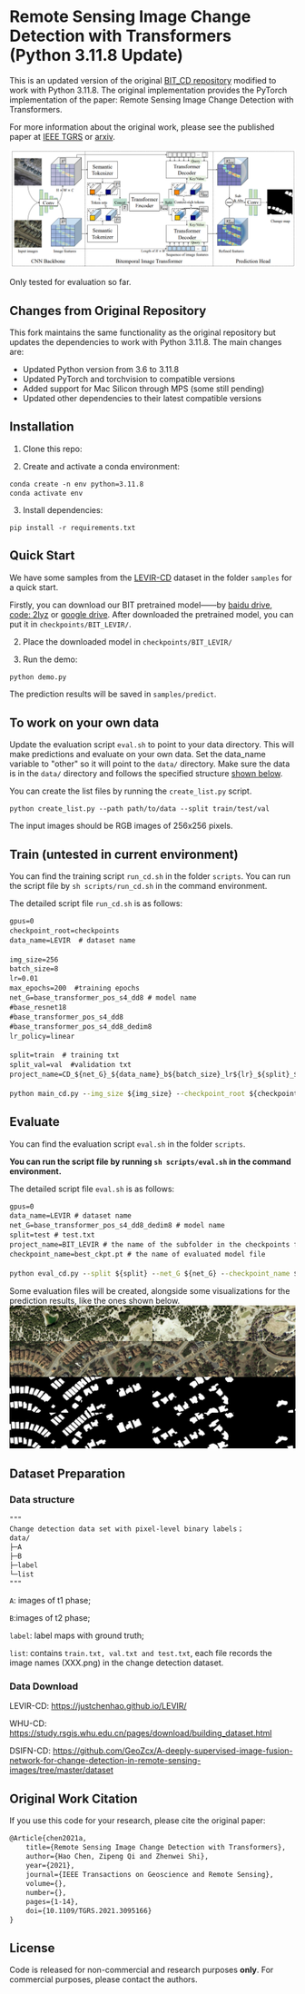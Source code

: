 # Remote Sensing Image Change Detection with Transformers (Python 3.11.8 Update)

This is an updated version of the original [BIT_CD repository](https://github.com/justchenhao/BIT_CD) modified to work with Python 3.11.8. The original implementation provides the PyTorch implementation of the paper: Remote Sensing Image Change Detection with Transformers.

For more information about the original work, please see the published paper at [IEEE TGRS](https://ieeexplore.ieee.org/document/9491802) or [arxiv](https://arxiv.org/abs/2103.00208). 

![image-20210228153142126](./images/pipeline.png)


Only tested for evaluation so far.


## Changes from Original Repository

This fork maintains the same functionality as the original repository but updates the dependencies to work with Python 3.11.8. The main changes are:

- Updated Python version from 3.6 to 3.11.8
- Updated PyTorch and torchvision to compatible versions
- Added support for Mac Silicon through MPS (some still pending)
- Updated other dependencies to their latest compatible versions

## Installation

1. Clone this repo:

2. Create and activate a conda environment:
```shell
conda create -n env python=3.11.8
conda activate env
```

3. Install dependencies:
```shell
pip install -r requirements.txt
```

## Quick Start

We have some samples from the [LEVIR-CD](https://justchenhao.github.io/LEVIR/) dataset in the folder `samples` for a quick start.

Firstly, you can download our BIT pretrained model——by [baidu drive, code: 2lyz](https://pan.baidu.com/s/1HiXwpspl6odYQKda6pMuZQ) or [google drive](https://drive.google.com/file/d/1IVdF5a3e1_7DiSndtMkhpZuCSgDLLFcg/view?usp=sharing). After downloaded the pretrained model, you can put it in `checkpoints/BIT_LEVIR/`.

2. Place the downloaded model in `checkpoints/BIT_LEVIR/`

3. Run the demo:
```python
python demo.py 
```

The prediction results will be saved in `samples/predict`.

## To work on your own data

Update the evaluation script `eval.sh` to point to your data directory.
This will make predictions and evaluate on your own data.
Set the data_name variable to "other" so it will point to the `data/` directory.
Make sure the data is in the `data/` directory and follows the specified structure [shown below](#data-structure).

You can create the list files by running the `create_list.py` script.
```shell
python create_list.py --path path/to/data --split train/test/val
```

The input images should be RGB images of 256x256 pixels.

## Train (untested in current environment)

You can find the training script `run_cd.sh` in the folder `scripts`. You can run the script file by `sh scripts/run_cd.sh` in the command environment.

The detailed script file `run_cd.sh` is as follows:

```cmd
gpus=0
checkpoint_root=checkpoints 
data_name=LEVIR  # dataset name 

img_size=256
batch_size=8
lr=0.01
max_epochs=200  #training epochs
net_G=base_transformer_pos_s4_dd8 # model name
#base_resnet18
#base_transformer_pos_s4_dd8
#base_transformer_pos_s4_dd8_dedim8
lr_policy=linear

split=train  # training txt
split_val=val  #validation txt
project_name=CD_${net_G}_${data_name}_b${batch_size}_lr${lr}_${split}_${split_val}_${max_epochs}_${lr_policy}

python main_cd.py --img_size ${img_size} --checkpoint_root ${checkpoint_root} --lr_policy ${lr_policy} --split ${split} --split_val ${split_val} --net_G ${net_G} --gpu_ids ${gpus} --max_epochs ${max_epochs} --project_name ${project_name} --batch_size ${batch_size} --data_name ${data_name}  --lr ${lr}
```

## Evaluate

You can find the evaluation script `eval.sh` in the folder `scripts`. 

**You can run the script file by running `sh scripts/eval.sh` in the command environment.**

The detailed script file `eval.sh` is as follows:

```cmd
gpus=0
data_name=LEVIR # dataset name
net_G=base_transformer_pos_s4_dd8_dedim8 # model name 
split=test # test.txt
project_name=BIT_LEVIR # the name of the subfolder in the checkpoints folder 
checkpoint_name=best_ckpt.pt # the name of evaluated model file 

python eval_cd.py --split ${split} --net_G ${net_G} --checkpoint_name ${checkpoint_name} --gpu_ids ${gpus} --project_name ${project_name} --data_name ${data_name}
```
Some evaluation files will be created, alongside some visualizations for the prediction results, like the ones shown below.
![change-detection-vis](./images/eval_101.jpg)

## Dataset Preparation

### Data structure

```
"""
Change detection data set with pixel-level binary labels；
data/
├─A
├─B
├─label
└─list
"""
```

`A`: images of t1 phase;

`B`:images of t2 phase;

`label`: label maps with ground truth;

`list`: contains `train.txt, val.txt and test.txt`, each file records the image names (XXX.png) in the change detection dataset.

### Data Download 

LEVIR-CD: https://justchenhao.github.io/LEVIR/

WHU-CD: https://study.rsgis.whu.edu.cn/pages/download/building_dataset.html

DSIFN-CD: https://github.com/GeoZcx/A-deeply-supervised-image-fusion-network-for-change-detection-in-remote-sensing-images/tree/master/dataset

## Original Work Citation

If you use this code for your research, please cite the original paper:

```
@Article{chen2021a,
    title={Remote Sensing Image Change Detection with Transformers},
    author={Hao Chen, Zipeng Qi and Zhenwei Shi},
    year={2021},
    journal={IEEE Transactions on Geoscience and Remote Sensing},
    volume={},
    number={},
    pages={1-14},
    doi={10.1109/TGRS.2021.3095166}
}
```

## License

Code is released for non-commercial and research purposes **only**. For commercial purposes, please contact the authors.


